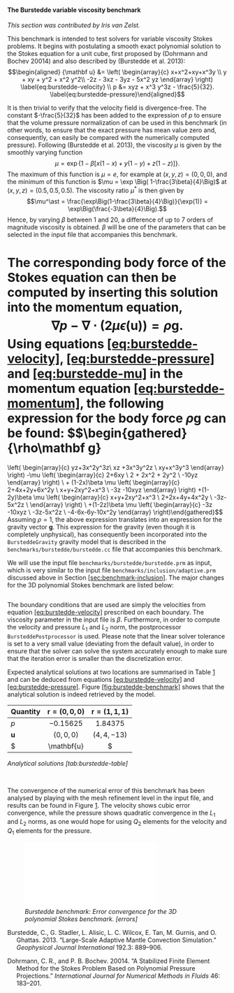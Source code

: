#### The Burstedde variable viscosity benchmark

*This section was contributed by Iris van Zelst.*

This benchmark is intended to test solvers for variable viscosity Stokes
problems. It begins with postulating a smooth exact polynomial solution to the
Stokes equation for a unit cube, first proposed by (Dohrmann and Bochev 20014)
and also described by (Burstedde et al. 2013): $$\begin{aligned}
  {\mathbf u} &= \left( \begin{array}{c}
      x+x^2+xy+x^3y \\
      y + xy + y^2 + x^2 y^2\\
      -2z - 3xz - 3yz - 5x^2 yz
    \end{array}
  \right)
  \label{eq:burstedde-velocity}
  \\
  p &= xyz + x^3 y^3z - \frac{5}{32}.
  \label{eq:burstedde-pressure}\end{aligned}$$

It is then trivial to verify that the velocity field is divergence-free. The
constant $-\frac{5}{32}$ has been added to the expression of $p$ to ensure
that the volume pressure normalization of can be used in this benchmark (in
other words, to ensure that the exact pressure has mean value zero and,
consequently, can easily be compared with the numerically computed pressure).
Following (Burstedde et al. 2013), the viscosity $\mu$ is given by the
smoothly varying function
$$\mu = \exp\left\{1 - \beta\left[x (1-x) + y(1-y) + z(1-z)\right]\right\}.
  \label{eq:burstedde-mu}$$ The maximum of this function is $\mu = e$, for
example at $(x,y,z)=(0,0,0)$, and the minimum of this function is
$\mu = \exp \Big( 1-\frac{3\beta}{4}\Big)$ at $(x,y,z) = (0.5,0.5,0.5)$. The
viscosity ratio $\mu^\ast$ is then given by
$$\mu^\ast = \frac{\exp\Big(1-\frac{3\beta}{4}\Big)}{\exp(1)} = \exp\Big(\frac{-3\beta}{4}\Big).$$
Hence, by varying $\beta$ between 1 and 20, a difference of up to 7 orders of
magnitude viscosity is obtained. $\beta$ will be one of the parameters that
can be selected in the input file that accompanies this benchmark.

The corresponding body force of the Stokes equation can then be computed by
inserting this solution into the momentum equation,
$${\nabla} p - \nabla \cdot (2  \mu {\epsilon(\mathbf u)}) = \rho \mathbf g.
  \label{eq:burstedde-momentum}$$ Using equations
[\[eq:burstedde-velocity\]][1], [\[eq:burstedde-pressure\]][2] and
[\[eq:burstedde-mu\]][3] in the momentum equation
[\[eq:burstedde-momentum\]][4], the following expression for the body force
$\rho\mathbf g$ can be found: $$\begin{gathered}
  {\rho\mathbf g}
  =
  \left(
    \begin{array}{c}
      yz+3x^2y^3z\\
      xz +3x^3y^2z \\
      xy+x^3y^3
    \end{array}
  \right)
  -\mu
  \left(
    \begin{array}{c}
      2+6xy  \\
      2 + 2x^2 +  2y^2 \\
      -10yz
    \end{array}
  \right) \\
  +
  (1-2x)\beta \mu
  \left(
    \begin{array}{c}
      2+4x+2y+6x^2y \\
      x+y+2xy^2+x^3 \\
      -3z -10xyz
    \end{array}
  \right)
  +(1-2y)\beta \mu
  \left(
    \begin{array}{c}
      x+y+2xy^2+x^3 \\
      2+2x+4y+4x^2y \\
      -3z-5x^2z \\
    \end{array}
  \right)
  \\
  +(1-2z)\beta \mu
  \left(
    \begin{array}{c}
      -3z -10xyz \\
      -3z-5x^2z \\
      -4-6x-6y-10x^2y
    \end{array}
  \right)\end{gathered}$$ Assuming $\rho = 1$, the above expression translates
into an expression for the gravity vector $\mathbf g$. This expression for the
gravity (even though it is completely unphysical), has consequently been
incorporated into the `BursteddeGravity` gravity model that is described in
the `benchmarks/burstedde/burstedde.cc` file that accompanies this benchmark.

We will use the input file `benchmarks/burstedde/burstedde.prm` as input,
which is very similar to the input file `benchmarks/inclusion/adaptive.prm`
discussed above in Section&nbsp;[\[sec:benchmark-inclusion\]][5]. The major
changes for the 3D polynomial Stokes benchmark are listed below:

``` prmfile
```

The boundary conditions that are used are simply the velocities from equation
[\[eq:burstedde-velocity\]][1] prescribed on each boundary. The viscosity
parameter in the input file is $\beta$. Furthermore, in order to compute the
velocity and pressure $L_1$ and $L_2$ norm, the postprocessor
`BursteddePostprocessor` is used. Please note that the linear solver tolerance
is set to a very small value (deviating from the default value), in order to
ensure that the solver can solve the system accurately enough to make sure
that the iteration error is smaller than the discretization error.

Expected analytical solutions at two locations are summarised in
Table&nbsp;[1] and can be deduced from equations
[\[eq:burstedde-velocity\]][1] and [\[eq:burstedde-pressure\]][2].
Figure&nbsp;[\[fig:burstedde-benchmark\]][6] shows that the analytical
solution is indeed retrieved by the model.

<div id="tab:burstedde-table">

| Quantity       | $\mathbf{r} = (0,0,0)$ | $\mathbf{r} = (1,1,1)$ |
|:---------------|:----------------------:|:----------------------:|
| $p$            |       $-0.15625$       |       $1.84375$        |
| $\mathbf{u}$   |       $(0,0,0)$        |      $(4,4,-13)$       |
| $|\mathbf{u}|$ |          $0$           |        $14.177$        |

*Analytical solutions <span id="tab:burstedde-table"
label="tab:burstedde-table">\[tab:burstedde-table\]</span>*

</div>

&nbsp;
&nbsp;

The convergence of the numerical error of this benchmark has been analysed by
playing with the mesh refinement level in the input file, and results can be
found in Figure&nbsp;[1][7]. The velocity shows cubic error convergence, while
the pressure shows quadratic convergence in the $L_1$ and $L_2$ norms, as one
would hope for using $Q_2$ elements for the velocity and $Q_1$ elements for
the pressure.

<figure>
<embed src="cookbooks/benchmarks/burstedde/doc/errors.pdf" id="errors" /><figcaption aria-hidden="true"><em>Burstedde benchmark: Error convergence for the 3D polynomial Stokes benchmark. <span id="errors" label="errors">[errors]</span></em></figcaption>
</figure>

<div id="refs" class="references csl-bib-body hanging-indent">

<div id="ref-busa13" class="csl-entry">

Burstedde, C., G. Stadler, L. Alisic, L. C. Wilcox, E. Tan, M. Gurnis, and O.
Ghattas. 2013. &ldquo;Large-Scale Adaptive Mantle Convection
Simulation.&rdquo; *Geophysical Journal International* 192.3: 889&ndash;906.

</div>

<div id="ref-dobo04" class="csl-entry">

Dohrmann, C. R., and P. B. Bochev. 20014. &ldquo;A Stabilized Finite Element
Method for the Stokes Problem Based on Polynomial Pressure Projections.&rdquo;
*International Journal for Numerical Methods in Fluids* 46: 183&ndash;201.

</div>

</div>

  [1]: #eq:burstedde-velocity
  [2]: #eq:burstedde-pressure
  [3]: #eq:burstedde-mu
  [4]: #eq:burstedde-momentum
  [5]: #sec:benchmark-inclusion
  [1]: #tab:burstedde-table
  [6]: #fig:burstedde-benchmark
  [7]: #errors
